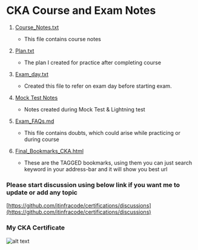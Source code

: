 # CKA Course and Exam Notes

1. [Course_Notes.txt](https://github.com/itinfracode/certifications/blob/main/CKA/1.%20Course_Notes.txt)
    - This file contains course notes

2. [Plan.txt](https://github.com/itinfracode/certifications/blob/main/CKA/2.%20Plan.txt)
    - The plan I created for practice after completing course

3. [Exam_day.txt](https://github.com/itinfracode/certifications/blob/main/CKA/3.%20Exam_day.txt)
    - Created this file to refer on exam day before starting exam.

4. [Mock Test Notes](https://github.com/itinfracode/certifications/blob/main/CKA/4.%20Mock%20test%20Notes.txt)
    - Notes created during Mock Test & Lightning test

5. [Exam_FAQs.md](https://github.com/itinfracode/certifications/blob/main/CKA/5.%20Exam_FAQs.md)
    - This file contains doubts, which could arise while practicing or during course

6. [Final_Bookmarks_CKA.html](https://github.com/itinfracode/certifications/blob/main/CKA/6.%20Final_bookmarks_CKA.html)
    - These are the TAGGED bookmarks, using them you can just search keyword in your address-bar and it will show you best url

### Please start discussion using below link if you want me to update or add any topic

[https://github.com/itinfracode/certifications/discussions](https://github.com/itinfracode/certifications/discussions)

### My CKA Certificate

![alt text](https://github.com/itinfracode/certifications/blob/main/CKA/CERTIFICATE.JPG)